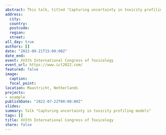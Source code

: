 ```yaml
---
abstract: This talk, titled "Capturing uncertainty in toxicity profiling models" will focus on uncertainty quantification using Bayesian approaches, and showcase applications to liver- and cardio-toxicity predictions.
address:
  city: 
  country: 
  postcode: 
  region: 
  street: 
all_day: true
authors: []
date: "2022-09-21T15:00:00Z"
date_end: 
event: XVIth International Congress of Toxicology
event_url: https://www.ict2022.com/
featured: false
image:
  caption: 
  focal_point: 
location: Maastricht, Netherlands
projects:
- example
publishDate: "2022-07-22T00:00:00Z"
slides: 
summary: Talk "Capturing uncertainty in toxicity profiling models"
tags: []
title: XVIth International Congress of Toxicology
share: false
---
```

